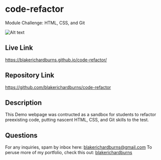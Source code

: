 # code-refactor
Module Challenge: HTML, CSS, and Git

![Alt text](./public/assets/screenshot.JPG "Screenshot")

## Live Link
https://blakerichardburns.github.io/code-refactor/

## Repository Link
https://github.com/blakerichardburns/code-refactor

## Description
This Demo webpage was contructed as a sandbox for students to refactor preexisting code, putting nascent HTML, CSS, and Git skills to the test.

## Questions
For any inquiries, spam by inbox here: blakerichardburns@gmail.com
To peruse more of my portfolio, check this out: [blakerichardburns](https://github.com/blakerichardburns)